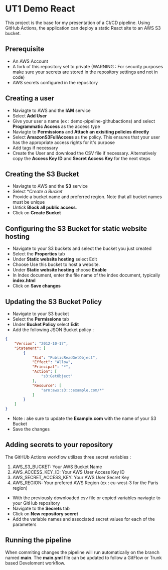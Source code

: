 # UT1 Demo React

This project is the base for my presentation of a CI/CD pipeline. Using GitHub Actions, the application can deploy a static React site to an AWS S3 bucket.  

## Prerequisite            

* An AWS Account
* A fork of this repository set to private (WARNING : For security purposes make sure your secrets are stored in the repository settings and not in code)
* AWS secrets configured in the repository

## Creating a user

* Naviagte to AWS and the **IAM** service
* Select **Add User**
* Give your user a name (ex : demo-pipeline-githubactions) and select **Programmatic Access** as the access type
* Naviagte to **Permissions** and **Attach an exisiting policies directly**
* Select **AmazonS3FullAccess** as the policy. This ensures that your user has the appropriate access rights for it's purpose
* Add tags if necessary
* Create the User and download the CSV file if necessary. Alternatively copy the **Access Key ID** and **Secret Access Key** for the next steps

## Creating the S3 Bucket

* Naviagte to AWS and the **S3** service
* Select **Create a Bucket*
* Provide a bucket name and preferred region. Note that all bucket names must be unique
* Untick **Block all public access**.
* Click on **Create Bucket**

## Configuring the S3 Bucket for static website hosting

* Navigate to your S3 buckets and select the bucket you just created
* Select the **Properties** tab
* Under **Static website hosting** select Edit
* Choose Use this bucket to host a website.
* Under **Static website hosting** choose **Enable**
* In Index document, enter the file name of the index document, typically **index.html**
* Click on **Save changes**

## Updating the S3 Bucket Policy

* Navigate to your S3 bucket
* Select the **Permissions** tab
* Under **Bucket Policy** select **Edit**
* Add the following JSON Bucket policy : 

```json
{
    "Version": "2012-10-17",
    "Statement": [
        {
            "Sid": "PublicReadGetObject",
            "Effect": "Allow",
            "Principal": "*",
            "Action": [
                "s3:GetObject"
            ],
            "Resource": [
                "arn:aws:s3:::example.com/*"
            ]
        }
    ]
}
```
* Note : ake sure to update the **Example.com** with the name of your S3 Bucket
* Save the changes

## Adding secrets to your repository

The GitHUb Actions workflow utilizes three secret variables : 

1. AWS_S3_BUCKET: Your AWS Bucket Name
2. AWS_ACCESS_KEY_ID: Your AWS User Access Key ID
3. AWS_SECRET_ACCESS_KEY: Your AWS User Secret Key
4. AWS_REGION: Your prefered AWS Region (ex : eu-west-3 for the Paris region)

* With the previously downloaded csv file or copied variables naviagte to your GitHub repository
* Navigate to the **Secrets** tab
* Click on **New repository secret**
* Add the variable names and associated secret values for each of the parameters

## Running the pipeline

When commiting changes the pipeline will run automatically on the branch named **main**. The **main.yml** file can be updated to follow a GitFlow  or Trunk based Develoment workflow. 



